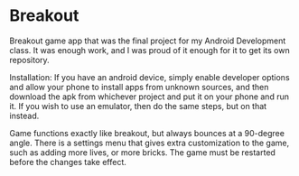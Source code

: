 # Breakout
Breakout game app that was the final project for my Android Development class. It was enough work, and I was proud of it enough for it to get its own repository.

Installation: If you have an android device, simply enable developer options and allow your phone to install apps from unknown sources, and then download the apk from whichever project and put it on your phone and run it. If you wish to use an emulator, then do the same steps, but on that instead.

Game functions exactly like breakout, but always bounces at a 90-degree angle. There is a settings menu that gives extra customization to the game, such as adding more lives, or more bricks. The game must be restarted before the changes take effect.
